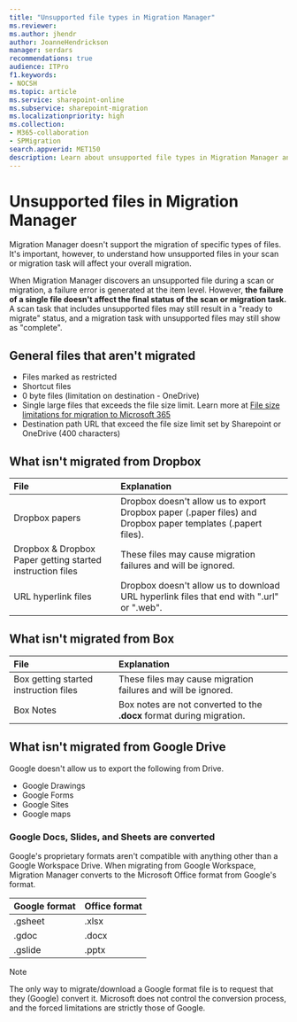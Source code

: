 ```yaml
---
title: "Unsupported file types in Migration Manager"
ms.reviewer: 
ms.author: jhendr
author: JoanneHendrickson
manager: serdars
recommendations: true
audience: ITPro
f1.keywords:
- NOCSH
ms.topic: article
ms.service: sharepoint-online
ms.subservice: sharepoint-migration
ms.localizationpriority: high
ms.collection: 
- M365-collaboration
- SPMigration
search.appverid: MET150
description: Learn about unsupported file types in Migration Manager and how they affect your overall migration.
---
```


# Unsupported files in Migration Manager

Migration Manager doesn't support the migration of specific types of files. It's important, however, to understand how unsupported files in your scan or migration task will affect your overall migration.

When Migration Manager discovers an unsupported file during a scan or migration, a failure error is generated at the item level. However, **the failure of a single file doesn't affect the final status of the scan or migration task.**  A scan task that includes unsupported files may still result in a "ready to migrate" status, and a migration task with unsupported files may still show as "complete". 

## General files that aren't migrated

- Files marked as restricted
- Shortcut files
- 0 byte files (limitation on destination - OneDrive)
- Single large files that exceeds the file size limit. Learn more at [File size limitations for migration to Microsoft 365](mm-file-size-limitations.md)
- Destination path URL that exceed the file size limit set by Sharepoint or OneDrive (400 characters)


## What isn't migrated from Dropbox

|File|Explanation|
|:-----|:-----
|Dropbox papers| Dropbox doesn't allow us to export Dropbox paper (.paper files) and Dropbox paper templates (.papert files).|
|Dropbox & Dropbox Paper getting started instruction files|These files may cause migration failures and will be ignored.|
|URL hyperlink files|Dropbox doesn't allow us to download URL hyperlink files that end with ".url" or ".web".|


## What isn't migrated from Box

|File|Explanation|
|:-----|:-----
|Box getting started instruction files|These files may cause migration failures and will be ignored.|
|Box Notes|Box notes are not converted to the **.docx** format during migration.


## What isn't migrated from Google Drive

Google doesn't allow us to export the following from Drive.

- Google Drawings
- Google Forms
- Google Sites
- Google maps

### Google Docs, Slides, and Sheets are converted

Google's proprietary formats aren't compatible with anything other than a Google Workspace Drive. When migrating from Google Workspace, Migration Manager converts to the Microsoft Office format from Google's format.

|Google format|Office format|
|:-----|:-----|
|.gsheet|.xlsx|
|.gdoc|.docx|
|.gslide|.pptx|

>[!Note]
> The only way to migrate/download a Google format file is to request that they (Google) convert it. Microsoft does not control the conversion process, and the forced limitations are strictly those of Google.